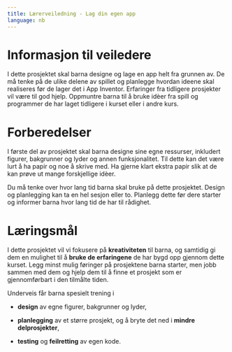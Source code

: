 ```yaml
---
title: Lærerveiledning - Lag din egen app
language: nb
---
```


# Informasjon til veiledere

I dette prosjektet skal barna designe og lage en app helt fra grunnen av. De må
tenke på de ulike delene av spillet og planlegge hvordan ideene skal realiseres
før de lager det i App Inventor. Erfaringer fra tidligere prosjekter vil være
til god hjelp. Oppmuntre barna til å bruke idèer fra spill og programmer de har
laget tidligere i kurset eller i andre kurs.

# Forberedelser

I første del av prosjektet skal barna designe sine egne ressurser, inkludert
figurer, bakgrunner og lyder og annen funksjonalitet. Til dette kan det være
lurt å ha papir og noe å skrive med. Ha gjerne klart ekstra papir slik at de kan
prøve ut mange forskjellige idèer.

Du må tenke over hvor lang tid barna skal bruke på dette prosjektet. Design og
planlegging kan ta en hel sesjon eller to. Planlegg dette før dere starter og
informer barna hvor lang tid de har til rådighet.

# Læringsmål

I dette prosjektet vil vi fokusere på __kreativiteten__ til barna, og samtidig
gi dem en mulighet til å __bruke de erfaringene__ de har bygd opp gjennom dette
kurset. Legg minst mulig føringer på prosjektene barna starter, men jobb sammen
med dem og hjelp dem til å finne et prosjekt som er gjennomførbart i den
tilmålte tiden.

Underveis får barna spesielt trening i

+ __design__ av egne figurer, bakgrunner og lyder,

+ __planlegging__ av et større prosjekt, og å bryte det ned i __mindre
  delprosjekter__,

+ __testing__ og __feilretting__ av egen kode.
